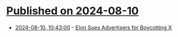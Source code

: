 # [Published on 2024-08-10](index.md)

* [2024-08-10, 10:43:00](https://soylentnews.org/article.pl?sid=24/08/08/1417237&from=rss) - [Elon Sues Advertisers for Boycotting X](https://soylentnews.org/article.pl?sid=24/08/08/1417237&from=rss)
